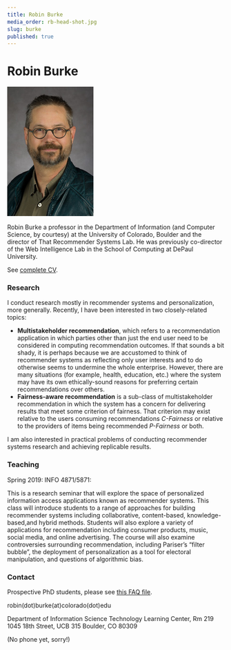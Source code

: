 ```yaml
---
title: Robin Burke
media_order: rb-head-shot.jpg
slug: burke
published: true
---
```


# Robin Burke

![Robin Burke photo](../rb-head-shot.jpg?resize=120,150&classes=left)

Robin Burke a professor in the Department of Information (and Computer Science, by courtesy) at the University of Colorado, Boulder and the director of That Recommender Systems Lab. He was previously co-director of the Web Intelligence Lab in the School of Computing at DePaul University. 

See [complete CV](burke-cv-2019-01.pdf?target=_blank).

### Research

I conduct research mostly in recommender systems and personalization, more generally. Recently, I have been interested in two closely-related topics:

- **Multistakeholder recommendation**, which refers to a recommendation application in which parties other than just the end user need to be considered in computing recommendation outcomes. If that sounds a bit shady, it is perhaps because we are accustomed to think of recommender systems as reflecting only user interests and to do otherwise seems to undermine the whole enterprise. However, there are many situations (for example, health, education, etc.) where the system may have its own ethically-sound reasons for preferring certain recommendations over others. 
- **Fairness-aware recommendation** is a sub-class of multistakeholder recommendation in which the system has a concern for delivering results that meet some criterion of fairness. That criterion may exist relative to the users consuming recommendations _C-Fairness_ or relative to the providers of items being recommended _P-Fairness_ or both. 

I am also interested in practical problems of conducting recommender systems research and achieving replicable results. 

### Teaching

Spring 2019: INFO 4871/5871:  	

This is a research seminar that will explore the space of personalized information access applications known as recommender systems. This class will introduce students to a range of approaches for building recommender systems including collaborative, content-based, knowledge-based,and hybrid methods. Students will also explore a variety of applications for recommendation including consumer products, music, social media, and online advertising. The course will also examine controversies surrounding recommendation, including Pariser’s “filter bubble”, the deployment of personalization as a tool for electoral manipulation, and questions of algorithmic bias.

### Contact

Prospective PhD students, please see [this FAQ file](prospective-faq.md).

robin(dot)burke(at)colorado(dot)edu

Department of Information Science
Technology Learning Center, Rm 219
1045 18th Street, UCB 315
Boulder, CO 80309

(No phone yet, sorry!)

